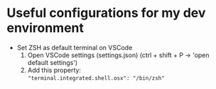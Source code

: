 # Useful configurations for my dev environment

- Set ZSH as default terminal on VSCode  
  1. Open VSCode settings (settings.json) (ctrl + shift + P -> 'open default settings')  
  2. Add this property:  
    `"terminal.integrated.shell.osx": "/bin/zsh"`